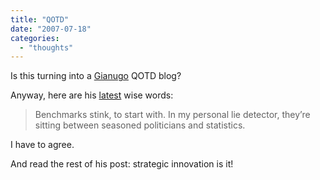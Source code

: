```yaml
---
title: "QOTD"
date: "2007-07-18"
categories: 
  - "thoughts"
---
```


Is this turning into a [Gianugo](http://www.rabellino.it/blog) QOTD blog?

Anyway, here are his [latest](http://www.rabellino.it/blog/2007/07/17/competitive-puberty-in-open-source-land/) wise words:

> Benchmarks stink, to start with. In my personal lie detector, they’re sitting between seasoned politicians and statistics.

I have to agree.

And read the rest of his post: strategic innovation is it!
